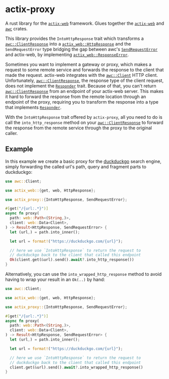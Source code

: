 # actix-proxy

A rust library for the [`actix-web`](https://actix.rs/) framework. 
Glues together the [`actix-web`] and [`awc`] crates.

This library provides the `IntoHttpResponse` trait which transforms
a [`awc::ClientResponse`] into a [`actix_web::HttpResponse`] and
the `SendRequestError` type bridging the gap between awc's 
[`SendRequestError`] and actix-web, by implementing 
[`actix_web::ResponseError`].

Sometimes you want to implement a gateway or proxy, which makes a 
request to some remote service and forwards the response to the 
client that made the request.
actix-web integrates with the [`awc::Client`] HTTP client. 
Unfortunately, [`awc::ClientResponse`], the response type of the 
client request, does not implement the [`Responder`] trait.
Because of that, you can't return [`awc::ClientResponse`] from an
endpoint of your actix-web server.
This makes it hard to forward the response from the remote location
through an endpoint of the proxy, requiring you to transform the
response into a type that implements [`Responder`].

With the `IntoHttpResponse` trait offered by `actix-proxy`, all you 
need to do is call the `into_http_response` method on your
[`awc::ClientResponse`] to forward the response from the remote 
service through the proxy to the original caller.

## Example

In this example we create a basic proxy for the [duckduckgo] search
engine, simply forwarding the called url's path, query and fragment 
parts to duckduckgo:

```rust
use awc::Client;

use actix_web::{get, web, HttpResponse};

use actix_proxy::{IntoHttpResponse, SendRequestError};

#[get("/{url:.*}")]
async fn proxy(
  path: web::Path<(String,)>,
  client: web::Data<Client>,
) -> Result<HttpResponse, SendRequestError> {
  let (url,) = path.into_inner();

  let url = format!("https://duckduckgo.com/{url}");

  // here we use `IntoHttpResponse` to return the request to 
  // duckduckgo back to the client that called this endpoint
  Ok(client.get(&url).send().await?.into_http_response())
}
```

Alternatively, you can use the `into_wrapped_http_response` method
to avoid having to wrap your result in an `Ok(..)` by hand:

```rust
use awc::Client;

use actix_web::{get, web, HttpResponse};

use actix_proxy::{IntoHttpResponse, SendRequestError};

#[get("/{url:.*}")]
async fn proxy(
  path: web::Path<(String,)>,
  client: web::Data<Client>,
) -> Result<HttpResponse, SendRequestError> {
  let (url,) = path.into_inner();

  let url = format!("https://duckduckgo.com/{url}");

  // here we use `IntoHttpResponse` to return the request to 
  // duckduckgo back to the client that called this endpoint
  client.get(&url).send().await?.into_wrapped_http_response()
}
```

[`actix-web`]: https://docs.rs/actix-web/latest/actix_web/index.html
[`actix_web::HttpResponse`]: https://docs.rs/actix-web/latest/actix_web/struct.HttpResponse.html
[`actix_web::ResponseError`]: https://docs.rs/actix-web/latest/actix_web/trait.ResponseError.html 
[`awc`]: https://docs.rs/awc/latest/awc/
[`awc::Client`]: https://docs.rs/awc/latest/awc/struct.Client.html
[`awc::ClientResponse`]: https://docs.rs/awc/latest/awc/struct.ClientResponse.html
[`SendRequestError`]: https://docs.rs/awc/latest/awc/error/enum.SendRequestError.html
[`Responder`]: https://docs.rs/actix-web/latest/actix_web/trait.Responder.html
[duckduckgo]: https://duckduckgo.com/

